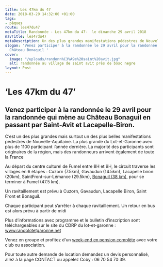 ```yaml
---
title: Les 47km du 47
date: 2018-03-20 14:32:00 +01:00
tags:
- pâques
route: les47du47
metaTitle: Randonnée - Les 47km du 47-  le dimanche 29 avril 2018
navTitle: les47du47
metaDescription: Un des plus grandes manifestations pédestres de Nouvelle-Aquitaine
slogan: 'Venez participer à la randonnée le 29 avril pour la randonnée qui mène à
  Château Bonaguil '
cover:
  image: "/uploads/randonn%C3%A9e%20saint%20avit.jpg"
  alt: randonnée au village de saint avit près de bosc negre
layout: Post
---
```


# ‘Les 47km du 47’

## Venez participer à la randonnée le 29 avril pour la randonnée qui mène au Château Bonaguil en passant par Saint-Avit et Lacapelle-Biron.

C’est un des plus grandes mais surtout un des plus belles manifestations pédestres de Nouvelle-Aquitaine. La plus grande du Lot-et-Garonne avec plus de 1100 participant l’année dernière. La majorité des participants sont originaires de la région, mais des randonneurs arrivent également de toute la France

Au départ du centre culturel de Fumel entre 8H et  9H, le circuit traverse les villages  en  6 étapes :
Cuzorn (7.5km),
Gavaudun (14.5km),
Lacapelle biron (20km),
SaintFront-sur-Lémance (29.5km),
[Bonaguil (38 km)](https://www.boscnegre-vacances.com/bonaguil/),
pour se terminer à Fumel (47.5 km).

Un ravitaillement est prévu à Cuzorn, Gavaudun, Lacapelle Biron, Saint Front et Bonaguil.

Chaque participant peut s’arrêter à chaque ravitaillement. Un retour en bus est alors prévu à partir de midi

Plus d’informations avec  programme et le bulletin d’inscription sont téléchargeables sur le site du CDRP du lot-et-garonne  :  [www.randolotetgaronne.net ](https://www.randolotetgaronne.net/manifestations/)

Venez en groupe et profitez d'un [week-end en pension complète](https://premium.secureholiday.net/fr/14230/options?tac=NjQ4MDFAcEAyOC8wNC8yMDE4QDI5LzA0LzIwMThANjQ4MDFAQDE4NDA3MQ==&spec=NTQwQDU0MEBAQDBAMEBNQEBAQDBAMTAwQDBAMTBAMTBAODBAQEBAQEA=&checkpms=1&idProduct=64801) avec votre club ou association.

Pour toute autre demande de location demandez un devis personnalisé, allez à la page CONTACT ou appelez Coby : 06 70 54 70 39.